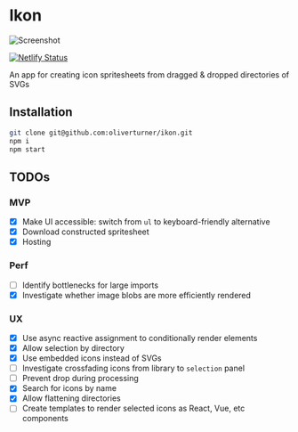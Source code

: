 # Ikon

![Screenshot](https://user-images.githubusercontent.com/21795/98254384-21488400-1f74-11eb-8660-f856462857c0.png)

[![Netlify Status](https://api.netlify.com/api/v1/badges/99414afd-a15c-4cb6-81d1-0fb1574e71ff/deploy-status)](https://app.netlify.com/sites/heuristic-brown-8c35fc/deploys)

An app for creating icon spritesheets from dragged & dropped directories of SVGs

## Installation

```sh
git clone git@github.com:oliverturner/ikon.git
npm i
npm start
```

## TODOs

### MVP

- [x] Make UI accessible: switch from `ul` to keyboard-friendly alternative
- [x] Download constructed spritesheet
- [x] Hosting

### Perf

- [ ] Identify bottlenecks for large imports
- [x] Investigate whether image blobs are more efficiently rendered

### UX

- [x] Use async reactive assignment to conditionally render elements
- [x] Allow selection by directory
- [x] Use embedded icons instead of SVGs
- [ ] Investigate crossfading icons from library to `selection` panel
- [ ] Prevent drop during processing
- [x] Search for icons by name
- [x] Allow flattening directories
- [ ] Create templates to render selected icons as React, Vue, etc components
